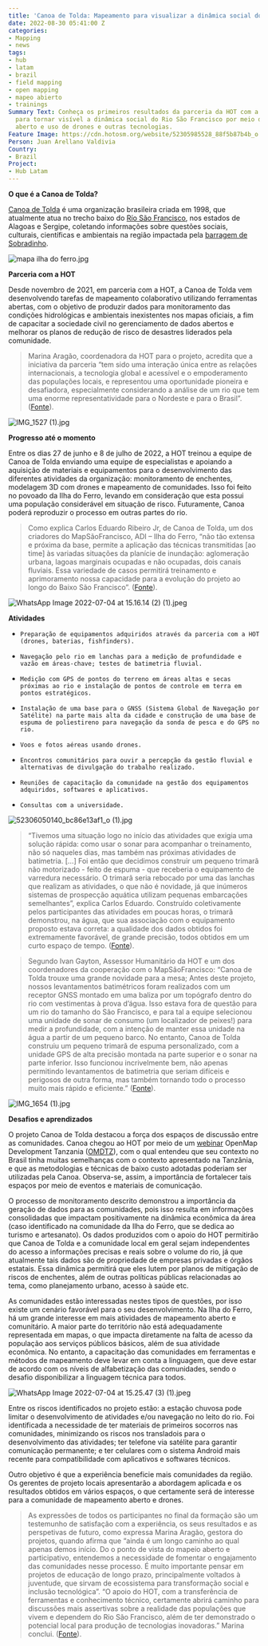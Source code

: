 ```yaml
---
title: 'Canoa de Tolda: Mapeamento para visualizar a dinâmica social do Rio São Francisco'
date: 2022-08-30 05:41:00 Z
categories:
- Mapping
- news
tags:
- hub
- latam
- brazil
- field mapping
- open mapping
- mapeo abierto
- trainings
Summary Text: Conheça os primeiros resultados da parceria da HOT com a Canoa de Tolda
  para tornar visível a dinâmica social do Rio São Francisco por meio de mapeamento
  aberto e uso de drones e outras tecnologias.
Feature Image: https://cdn.hotosm.org/website/52305985528_88f5b87b4b_o.jpg
Person: Juan Arellano Valdivia
Country:
- Brazil
Project:
- Hub Latam
---
```


**O que é a Canoa de Tolda?**

[Canoa de Tolda](https://canoadetolda.org.br/) é uma organização brasileira criada em 1998, que atualmente atua no trecho baixo do [Río São Francisco](https://pt.wikipedia.org/wiki/Rio_S%C3%A3o_Francisco), nos estados de Alagoas e Sergipe, coletando informações sobre questões sociais, culturais, científicas e ambientais na região impactada pela [barragem de Sobradinho](https://pt.wikipedia.org/wiki/Usina_Hidrel%C3%A9trica_de_Sobradinho).

![mapa ilha do ferro.jpg](https://cdn.hotosm.org/website/mapa+ilha+do+ferro.jpg)

**Parceria com a HOT**

Desde novembro de 2021, em parceria com a HOT, a Canoa de Tolda vem desenvolvendo tarefas de mapeamento colaborativo utilizando ferramentas abertas, com o objetivo de produzir dados para monitoramento das condições hidrológicas e ambientais inexistentes nos mapas oficiais, a fim de capacitar a sociedade civil no gerenciamento de dados abertos e melhorar os planos de redução de risco de desastres liderados pela comunidade.

> Marina Aragão, coordenadora da HOT para o projeto, acredita que a iniciativa da parceria “tem sido uma interação única entre as relações internacionais, a tecnologia global e acessível e o empoderamento das populações locais, e representou uma oportunidade pioneira e desafiadora, especialmente considerando a análise de um rio que tem uma enorme representatividade para o Nordeste e para o Brasil”. ([Fonte](https://infosaofrancisco.canoadetolda.org.br/noticias/geotecnologias/mapsaofrancisco-parceria-com-hot-finaliza-primeira-fase-de-capacitacoes/)).

![IMG_1527 (1).jpg](https://cdn.hotosm.org/website/IMG_1527+(1).jpg)

**Progresso até o momento**

Entre os dias 27 de junho e 8 de julho de 2022, a HOT treinou a equipe de Canoa de Tolda enviando uma equipe de especialistas e apoiando a aquisição de materiais e equipamentos para o desenvolvimento das diferentes atividades da organização: monitoramento de enchentes, modelagem 3D com drones e mapeamento de comunidades. Isso foi feito no povoado da Ilha do Ferro, levando em consideração que esta possui uma população considerável em situação de risco. Futuramente, Canoa poderá reproduzir o processo em outras partes do rio.

> Como explica Carlos Eduardo Ribeiro Jr, de Canoa de Tolda, um dos criadores do MapSãoFrancisco, ADI – Ilha do Ferro, “não tão extensa e próxima da base, permite a aplicação das técnicas transmitidas \[ao time\] às variadas situações da planície de inundação: aglomeração urbana, lagoas marginais ocupadas e não ocupadas, dois canais fluviais. Essa variedade de casos permitirá treinamento e aprimoramento nossa capacidade para a evolução do projeto ao longo do Baixo São Francisco”. ([Fonte](https://infosaofrancisco.canoadetolda.org.br/noticias/geotecnologias/mapsaofrancisco-parceria-com-hot-finaliza-primeira-fase-de-capacitacoes/)).

![WhatsApp Image 2022-07-04 at 15.16.14 (2) (1).jpeg](https://cdn.hotosm.org/website/WhatsApp+Image+2022-07-04+at+15.16.14+(2)+(1).jpeg)

**Atividades**

*     Preparação de equipamentos adquiridos através da parceria com a HOT (drones, baterias, fishfinders).

*     Navegação pelo rio em lanchas para a medição de profundidade e vazão em áreas-chave; testes de batimetria fluvial.

*     Medição com GPS de pontos do terreno em áreas altas e secas próximas ao rio e instalação de pontos de controle em terra em pontos estratégicos.

*     Instalação de uma base para o GNSS (Sistema Global de Navegação por Satélite) na parte mais alta da cidade e construção de uma base de espuma de poliestireno para navegação da sonda de pesca e do GPS no rio.

*     Voos e fotos aéreas usando drones.

*     Encontros comunitários para ouvir a percepção da gestão fluvial e alternativas de divulgação do trabalho realizado.

*     Reuniões de capacitação da comunidade na gestão dos equipamentos adquiridos, softwares e aplicativos.

*     Consultas com a universidade.

![52306050140_bc86e13af1_o (1).jpg](https://cdn.hotosm.org/website/52306050140_bc86e13af1_o+(1).jpg)

> “Tivemos uma situação logo no início das atividades que exigia uma solução rápida: como usar o sonar para acompanhar o treinamento, não só naqueles dias, mas também nas próximas atividades de batimetria. \[…\] Foi então que decidimos construir um pequeno trimarã não motorizado - feito de espuma - que receberia o equipamento de varredura necessário. O trimarã seria rebocado por uma das lanchas que realizam as atividades, o que não é novidade, já que inúmeros sistemas de prospecção aquática utilizam pequenas embarcações semelhantes”, explica Carlos Eduardo. Construído coletivamente pelos participantes das atividades em poucas horas, o trimarã demonstrou, na água, que sua associação com o equipamento proposto estava correta: a qualidade dos dados obtidos foi extremamente favorável, de grande precisão, todos obtidos em um curto espaço de tempo. ([Fonte](https://infosaofrancisco.canoadetolda.org.br/noticias/geotecnologias/para-todos-tecnologias-e-ciencias-cidadas-abertas-despontam-no-baixo-sao-francisco/)).

> Segundo Ivan Gayton, Assessor Humanitário da HOT e um dos coordenadores da cooperação com o MapSãoFrancisco: “Canoa de Tolda trouxe uma grande novidade para a mesa; Antes deste projeto, nossos levantamentos batimétricos foram realizados com um receptor GNSS montado em uma baliza por um topógrafo dentro do rio com vestimentas à prova d’água. Isso estava fora de questão para um rio do tamanho do São Francisco, e para tal a equipe selecionou uma unidade de sonar de consumo (um localizador de peixes!) para medir a profundidade, com a intenção de manter essa unidade na água a partir de um pequeno barco. No entanto, Canoa de Tolda construiu um pequeno trimarã de espuma personalizado, com a unidade GPS de alta precisão montada na parte superior e o sonar na parte inferior. Isso funcionou incrivelmente bem, não apenas permitindo levantamentos de batimetria que seriam difíceis e perigosos de outra forma, mas também tornando todo o processo muito mais rápido e eficiente.” ([Fonte](https://infosaofrancisco.canoadetolda.org.br/noticias/geotecnologias/para-todos-tecnologias-e-ciencias-cidadas-abertas-despontam-no-baixo-sao-francisco/)).

![IMG_1654 (1).jpg](https://cdn.hotosm.org/website/IMG_1654+(1).jpg)

**Desafios e aprendizados**

O projeto Canoa de Tolda destacou a força dos espaços de discussão entre as comunidades. Canoa chegou ao HOT por meio de um [web](https://www.youtube.com/watch?v=kko2rkLjVgY)[inar](https://www.youtube.com/watch?v=ZO14Mg69HfU) OpenMap Development Tanzania ([OMDTZ](https://www.omdtz.or.tz/)), com o qual entendeu que seu contexto no Brasil tinha muitas semelhanças com o contexto apresentado na Tanzânia, e que as metodologias e técnicas de baixo custo adotadas poderiam ser utilizadas pela Canoa. Observa-se, assim, a importância de fortalecer tais espaços por meio de eventos e materiais de comunicação.

O processo de monitoramento descrito demonstrou a importância da geração de dados para as comunidades, pois isso resulta em informações consolidadas que impactam positivamente na dinâmica econômica da área (caso identificado na comunidade da Ilha do Ferro, que se dedica ao turismo e artesanato). Os dados produzidos com o apoio do HOT permitirão que Canoa de Tolda e a comunidade local em geral sejam independentes do acesso a informações precisas e reais sobre o volume do rio, já que atualmente tais dados são de propriedade de empresas privadas e órgãos estatais. Essa dinâmica permitirá que eles lutem por planos de mitigação de riscos de enchentes, além de outras políticas públicas relacionadas ao tema, como planejamento urbano, acesso à saúde etc.

As comunidades estão interessadas nestes tipos de questões, por isso existe um cenário favorável para o seu desenvolvimento. Na Ilha do Ferro, há um grande interesse em mais atividades de mapeamento aberto e comunitário. A maior parte do território não está adequadamente representada em mapas, o que impacta diretamente na falta de acesso da população aos serviços públicos básicos, além de sua atividade econômica. No entanto, a capacitação das comunidades em ferramentas e métodos de mapeamento deve levar em conta a linguagem, que deve estar de acordo com os níveis de alfabetização das comunidades, sendo o desafio disponibilizar a linguagem técnica para todos.

![WhatsApp Image 2022-07-04 at 15.25.47 (3) (1).jpeg](https://cdn.hotosm.org/website/WhatsApp+Image+2022-07-04+at+15.25.47+(3)+(1).jpeg)

Entre os riscos identificados no projeto estão: a estação chuvosa pode limitar o desenvolvimento de atividades e/ou navegação no leito do rio. Foi identificada a necessidade de ter materiais de primeiros socorros nas comunidades, minimizando os riscos nos transladois para o desenvolvimento das atividades; ter telefone via satélite para garantir comunicação permanente; e ter celulares com o sistema Android mais recente para compatibilidade com aplicativos e softwares técnicos.

Outro objetivo é que a experiência beneficie mais comunidades da região. Os gerentes de projeto locais apresentarão a abordagem aplicada e os resultados obtidos em vários espaços, o que certamente será de interesse para a comunidade de mapeamento aberto e drones.

> As expressões de todos os participantes no final da formação são um testemunho de satisfação com a experiência, os seus resultados e as perspetivas de futuro, como expressa Marina Aragão, gestora do projetos, quando afirma que “ainda é um longo caminho ao qual apenas demos início. Do o ponto de vista do mapeio aberto e participativo, entendemos a necessidade de fomentar o engajamento das comunidades nesse processo. É muito importante pensar em projetos de educação de longo prazo, principalmente voltados à juventude, que sirvam de ecossistema para transformação social e inclusão tecnológica”. “O apoio do HOT, com a transferência de ferramentas e conhecimento técnico, certamente abrirá caminho para discussões mais assertivas sobre a realidade das populações que vivem e dependem do Rio São Francisco, além de ter demonstrado o potencial local para produção de tecnologias inovadoras.” Marina conclui. ([Fonte](https://infosaofrancisco.canoadetolda.org.br/noticias/geotecnologias/mapsaofrancisco-parceria-com-hot-finaliza-primeira-fase-de-capacitacoes/)).